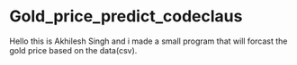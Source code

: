 # Gold_price_predict_codeclaus

Hello this is Akhilesh Singh and i made a small program that will forcast the gold price based on the data(csv).
